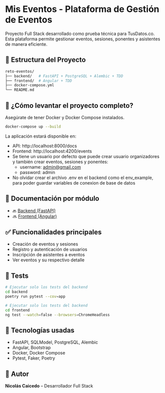 # Mis Eventos - Plataforma de Gestión de Eventos

Proyecto Full Stack desarrollado como prueba técnica para TusDatos.co. Esta plataforma permite gestionar eventos, sesiones, ponentes y asistentes de manera eficiente.

## 🧱 Estructura del Proyecto

```bash
reto-eventos/
├── backend/   # FastAPI + PostgreSQL + Alembic + TDD
├── frontend/  # Angular + TDD
├── docker-compose.yml
└── README.md
```

## 🚀 ¿Cómo levantar el proyecto completo?

Asegúrate de tener Docker y Docker Compose instalados.

```bash
docker-compose up --build
```

La aplicación estará disponible en:
- API: http://localhost:8000/docs
- Frontend: http://localhost:4200/events
- Se tiene un usuario por defecto que puede crear usuario organizadores y también crear eventos, sesiones y ponentes:
    - username: admin@gmail.com
    - password: admin
- No olvidar crear el archivo .env en el backend como el env_example, para poder guardar variables de conexion de base de datos


## 📁 Documentación por módulo

- 🔙 [Backend (FastAPI)](./backend/README.md)
- 🔜 [Frontend (Angular)](./frontend/README.md)

## ✅ Funcionalidades principales

- Creación de eventos y sesiones
- Registro y autenticación de usuarios
- Inscripción de asistentes a eventos
- Ver eventos y su respectivo detalle

## 🧪 Tests

```bash
# Ejecutar solo los tests del backend
cd backend
poetry run pytest --cov=app
```

```bash
# Ejecutar solo los tests del backend
cd frontend
ng test --watch=false --browsers=ChromeHeadless 
```

## 🧠 Tecnologías usadas

- FastAPI, SQLModel, PostgreSQL, Alembic
- Angular, Bootstrap
- Docker, Docker Compose
- Pytest, Faker, Poetry

## 📌 Autor

**Nicolás Caicedo** – Desarrollador Full Stack
